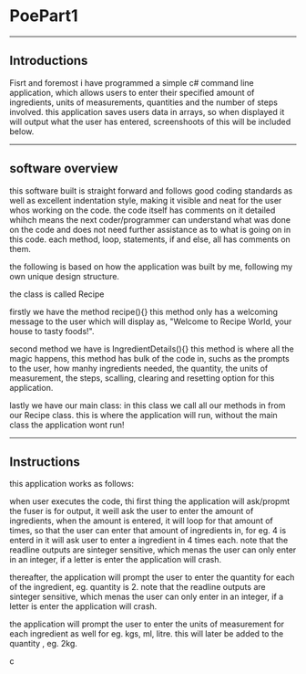 # PoePart1
--------------
Introductions
--------------
Fisrt and foremost i have programmed a simple c# command line application, which allows users to enter their specified amount of ingredients, units of measurements, quantities and the number of steps involved. this application saves users data in arrays, so when displayed it will output what the user has entered, screenshoots of this will be included below. 

------------------
software overview
------------------
this software built is straight forward and follows good coding standards as well as excellent indentation style, making it visible and neat for the user whos working on the code. the code itself has comments on it detailed whihch means the next coder/programmer can understand what was done on the code and does not need further assistance as to what is going on in this code. each method, loop, statements, if and else, all has comments on them. 


the following is based on how the application was built by me, following my own unique design structure. 

the class is called Recipe

firstly we have the method recipe(){}
this method only has a welcoming message to the user which will display as, "Welcome to Recipe World, your house to tasty foods!".

second method we have is IngredientDetails(){}
this method is where all the magic happens, this method has bulk of the code in, suchs as the prompts to the user, how manhy ingredients needed, the quantity, the units of measurement, the steps, scalling, clearing and resetting option for this application.

lastly we have our main class:
in this class we call all our methods in from our Recipe class. this is where the application will run, without the main class the application wont run!


-------------
Instructions
-------------
this application works as follows:

when user executes the code, thi first thing the application will ask/propmt the fuser is for output, it weill ask the user to enter the amount of ingredients, when the amount is entered, it will loop for that amount of times, so that the user can enter that amount of ingredients in, for eg. 4 is enterd in it will ask user to enter a ingredient in 4 times each. note that the readline outputs are sinteger sensitive, which menas the user can only enter in an integer, if a letter is enter the application will crash.

thereafter, the application will prompt the user to enter the quantity for each of the ingredient, eg. quantity is 2. note that the readline outputs are sinteger sensitive, which menas the user can only enter in an integer, if a letter is enter the application will crash.

the application will prompt the user to enter the units of measurement for each ingredient as well for eg. kgs, ml, litre. this will later be added to the quantity , eg. 2kg.




c

